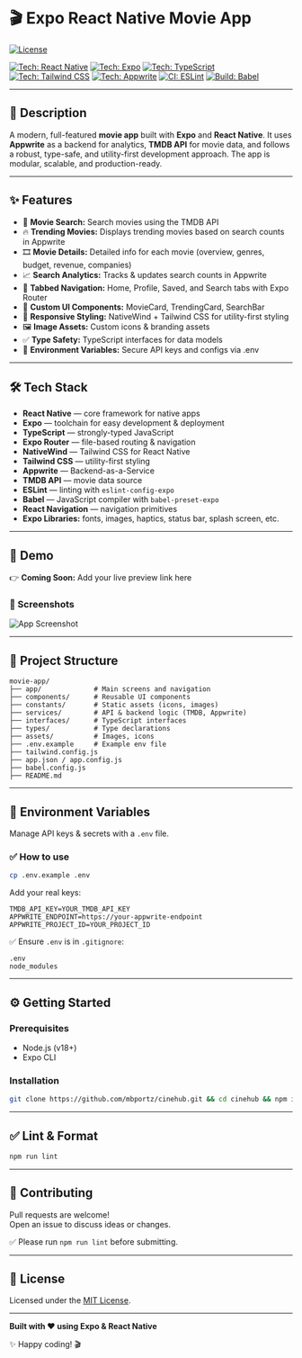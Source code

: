 # 🎬 Expo React Native Movie App

[![License](https://img.shields.io/badge/License-MIT-yellow.svg)](LICENSE)

[![Tech: React Native](https://img.shields.io/badge/React%20Native-20232A?style=for-the-badge&logo=react&logoColor=61DAFB)]()
[![Tech: Expo](https://img.shields.io/badge/Expo-000020?style=for-the-badge&logo=expo&logoColor=white)]()
[![Tech: TypeScript](https://img.shields.io/badge/TypeScript-007ACC?style=for-the-badge&logo=typescript&logoColor=white)]()
[![Tech: Tailwind CSS](https://img.shields.io/badge/Tailwind%20CSS-38B2AC?style=for-the-badge&logo=tailwind-css&logoColor=white)]()
[![Tech: Appwrite](https://img.shields.io/badge/Appwrite-F02E65?style=for-the-badge&logo=appwrite&logoColor=white)]()
[![CI: ESLint](https://img.shields.io/badge/ESLint-4B32C3?style=for-the-badge&logo=eslint&logoColor=white)]()
[![Build: Babel](https://img.shields.io/badge/Babel-F9DC3E?style=for-the-badge&logo=babel&logoColor=black)]()

---

## 📖 Description

A modern, full-featured **movie app** built with **Expo** and **React Native**. It uses **Appwrite** as a backend for analytics, **TMDB API** for movie data, and follows a robust, type-safe, and utility-first development approach. The app is modular, scalable, and production-ready.

---

## ✨ Features

- 🔎 **Movie Search:** Search movies using the TMDB API
- 🔥 **Trending Movies:** Displays trending movies based on search counts in Appwrite
- 🎞️ **Movie Details:** Detailed info for each movie (overview, genres, budget, revenue, companies)
- 📈 **Search Analytics:** Tracks & updates search counts in Appwrite
- 🧭 **Tabbed Navigation:** Home, Profile, Saved, and Search tabs with Expo Router
- 🧩 **Custom UI Components:** MovieCard, TrendingCard, SearchBar
- 🎨 **Responsive Styling:** NativeWind + Tailwind CSS for utility-first styling
- 🖼️ **Image Assets:** Custom icons & branding assets
- ✅ **Type Safety:** TypeScript interfaces for data models
- 🔐 **Environment Variables:** Secure API keys and configs via .env

---

## 🛠️ Tech Stack

- **React Native** — core framework for native apps
- **Expo** — toolchain for easy development & deployment
- **TypeScript** — strongly-typed JavaScript
- **Expo Router** — file-based routing & navigation
- **NativeWind** — Tailwind CSS for React Native
- **Tailwind CSS** — utility-first styling
- **Appwrite** — Backend-as-a-Service
- **TMDB API** — movie data source
- **ESLint** — linting with `eslint-config-expo`
- **Babel** — JavaScript compiler with `babel-preset-expo`
- **React Navigation** — navigation primitives
- **Expo Libraries:** fonts, images, haptics, status bar, splash screen, etc.

---

## 🚀 Demo

👉 **Coming Soon:** Add your live preview link here

### 📸 Screenshots

![App Screenshot](path/to/your/screenshot.png)

---

## 📂 Project Structure

```
movie-app/
├── app/             # Main screens and navigation
├── components/      # Reusable UI components
├── constants/       # Static assets (icons, images)
├── services/        # API & backend logic (TMDB, Appwrite)
├── interfaces/      # TypeScript interfaces
├── types/           # Type declarations
├── assets/          # Images, icons
├── .env.example     # Example env file
├── tailwind.config.js
├── app.json / app.config.js
├── babel.config.js
├── README.md
```

---

## 🔐 Environment Variables

Manage API keys & secrets with a `.env` file.

### ✅ How to use

```bash
cp .env.example .env
```

Add your real keys:

```env
TMDB_API_KEY=YOUR_TMDB_API_KEY
APPWRITE_ENDPOINT=https://your-appwrite-endpoint
APPWRITE_PROJECT_ID=YOUR_PROJECT_ID
```

✅ Ensure `.env` is in `.gitignore`:

```gitignore
.env
node_modules
```

---

## ⚙️ Getting Started

### Prerequisites

- Node.js (v18+)
- Expo CLI

### Installation

```bash
git clone https://github.com/mbportz/cinehub.git && cd cinehub && npm install && npx expo start
```

---

## ✅ Lint & Format

```bash
npm run lint
```

---

## 🤝 Contributing

Pull requests are welcome!  
Open an issue to discuss ideas or changes.

✅ Please run `npm run lint` before submitting.

---

## 📜 License

Licensed under the [MIT License](LICENSE).

---

**Built with ❤️ using Expo & React Native**

✨ Happy coding! 🎬
